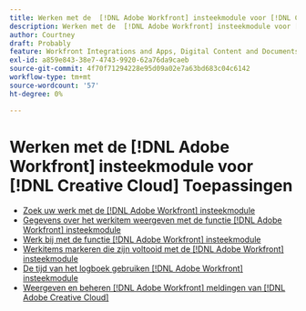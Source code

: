 ```yaml
---
title: Werken met de  [!DNL Adobe Workfront] insteekmodule voor [!DNL Creative Cloud] Toepassingen
description: Werken met de  [!DNL Adobe Workfront] insteekmodule voor [!DNL Creative Cloud] Toepassingen
author: Courtney
draft: Probably
feature: Workfront Integrations and Apps, Digital Content and Documents
exl-id: a859e843-38e7-4743-9920-62a76da9caeb
source-git-commit: 4f70f71294228e95d09a02e7a63bd683c04c6142
workflow-type: tm+mt
source-wordcount: '57'
ht-degree: 0%

---
```


# Werken met de  [!DNL Adobe Workfront] insteekmodule voor [!DNL Creative Cloud] Toepassingen

* [Zoek uw werk met de [!DNL Adobe Workfront] insteekmodule](/help/quicksilver/workfront-integrations-and-apps/adobe-workfront-for-creative-cloud/wf-cc-find-work.md)
* [Gegevens over het werkitem weergeven met de functie [!DNL Adobe Workfront] insteekmodule](/help/quicksilver/workfront-integrations-and-apps/adobe-workfront-for-creative-cloud/wf-cc-view-work-info.md)
* [Werk bij met de functie [!DNL Adobe Workfront] insteekmodule](/help/quicksilver/workfront-integrations-and-apps/adobe-workfront-for-creative-cloud/wf-cc-update.md)
* [Werkitems markeren die zijn voltooid met de [!DNL Adobe Workfront] insteekmodule](/help/quicksilver/workfront-integrations-and-apps/adobe-workfront-for-creative-cloud/wf-cc-complete.md)
* [De tijd van het logboek gebruiken [!DNL Adobe Workfront] insteekmodule](/help/quicksilver/workfront-integrations-and-apps/adobe-workfront-for-creative-cloud/wf-cc-log-time.md)
* [Weergeven en beheren [!DNL Adobe Workfront] meldingen van [!DNL Adobe Creative Cloud]](/help/quicksilver/workfront-integrations-and-apps/adobe-workfront-for-creative-cloud/wf-cc-notifications.md)
